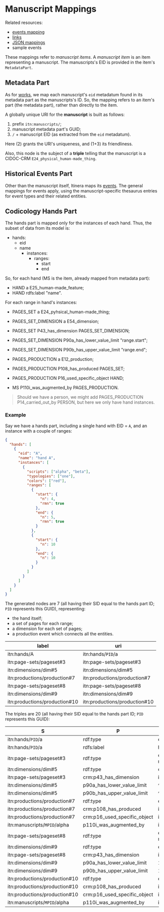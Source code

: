 # Manuscript Mappings

Related resources:

- [events mapping](events.md)
- [links](links.md)
- [JSON mappings](code/manuscript-mappings.json)
- sample events

These mappings refer to _manuscript items_. A _manuscript item_ is an item representing a manuscript. The manuscripts's EID is provided in the item's `MetadataPart`.

## Metadata Part

As for [works](work-mappings.md#metadata-part), we map each manuscript's `eid` metadatum found in its metadata part as the manuscripts's ID. So, the mapping refers to an item's part (the metadata part), rather than directly to the item.

A globally unique URI for the **manuscript** is built as follows:

1. prefix `itn:manuscripts/`;
2. manuscript metadata part's GUID;
3. `/` + manuscript EID (as extracted from the `eid` metadatum).

Here (2) grants the URI's uniqueness, and (1+3) its friendliness.

Also, this node is the subject of a **triple** telling that the manuscript is a CIDOC-CRM `E24_physical_human-made_thing`.

## Historical Events Part

Other than the manuscript itself, Itinera maps its [events](events.md). The general mappings for events apply, using the manuscript-specific thesaurus entries for event types and their related entities.

## Codicology Hands Part

The hands part is mapped only for the instances of each hand. Thus, the subset of data from its model is:

- hands:
  - eid
  - name
    - instances:
      - ranges:
        - start
        - end

So, for each hand (MS is the item, already mapped from metadata part):

- HAND a E25_human-made_feature;
- HAND rdfs:label "name".

For each range in hand's instances:

- PAGES_SET a E24_pyhsical_human-made_thing;
- PAGES_SET_DIMENSION a E54_dimension;
- PAGES_SET P43_has_dimension PAGES_SET_DIMENSION;
- PAGES_SET_DIMENSION P90a_has_lower_value_limit "range.start";
- PAGES_SET_DIMENSION P90b_has_upper_value_limit "range.end";

- PAGES_PRODUCTION a E12_production;
- PAGES_PRODUCTION P108_has_produced PAGES_SET;
- PAGES_PRODUCTION P16_used_specific_object HAND;
- MS P110i_was_augmented_by PAGES_PRODUCTION.

>Should we have a person, we might add PAGES_PRODUCTION P14_carried_out_by PERSON, but here we only have hand instances.

### Example

Say we have a hands part, including a single hand with EID = `A`, and an instance with a couple of ranges:

```json
{
  "hands": [
    {
      "eid": "A",
      "name": "hand A",
      "instances": [
        {
          "scripts": ["alpha", "beta"],
          "typologies": ["one"],
          "colors": ["red"],
          "ranges": [
            {
              "start": {
                "n": 4,
                "rmn": true
              },
              "end": {
                "n": 5,
                "rmn": true
              }
            },
            {
              "start": {
                "n": 10
              },
              "end": {
                "n": 10
              }
            }
          ]
        }
      ]
    }
  ]
}
```

The generated nodes are 7 (all having their SID equal to the hands part ID; `PID` represents this GUID), representing:

- the hand itself;
- a set of pages for each range;
- a dimension for each set of pages;
- a production event which connects all the entities.

| label                         | uri                           |
|-------------------------------|-------------------------------|
| itn:hands/A                   | itn:hands/`PID`/a             |
| itn:page-sets/pageset#3       | itn:page-sets/pageset#3       |
| itn:dimensions/dim#5          | itn:dimensions/dim#5          |
| itn:productions/production#7  | itn:productions/production#7  |
| itn:page-sets/pageset#8       | itn:page-sets/pageset#8       |
| itn:dimensions/dim#9          | itn:dimensions/dim#9          |
| itn:productions/production#10 | itn:productions/production#10 |

The triples are 20 (all having their SID equal to the hands part ID; `PID` represents this GUID):

| S                             | P                            | O                             |
|-------------------------------|------------------------------|-------------------------------|
| itn:hands/`PID`/a             | rdf:type                     | e25_human-made_feature        |
| itn:hands/`PID`/a             | rdfs:label                   | hand A                        |
| itn:page-sets/pageset#3       | rdf:type                     | e24_physical_human-made_thing |
| itn:dimensions/dim#5          | rdf:type                     | e54_dimension                 |
| itn:page-sets/pageset#3       | crm:p43_has_dimension        | itn:dimensions/dim#5          |
| itn:dimensions/dim#5          | p90a_has_lower_value_limit   | ^4                            |
| itn:dimensions/dim#5          | p90b_has_upper_value_limit   | ^5                            |
| itn:productions/production#7  | rdf:type                     | e12_production                |
| itn:productions/production#7  | crm:p108_has_produced        | itn:page-sets/pageset#3       |
| itn:productions/production#7  | crm:p16_used_specific_object | itn:hands/`PID`/a             |
| itn:manuscripts/`MPID`/alpha  | p110i_was_augmented_by       | itn:productions/production#7  |
| itn:page-sets/pageset#8       | rdf:type                     | e24_physical_human-made_thing |
| itn:dimensions/dim#9          | rdf:type                     | e54_dimension                 |
| itn:page-sets/pageset#8       | crm:p43_has_dimension        | itn:dimensions/dim#9          |
| itn:dimensions/dim#9          | p90a_has_lower_value_limit   | 10                            |
| itn:dimensions/dim#9          | p90b_has_upper_value_limit   | 10                            |
| itn:productions/production#10 | rdf:type                     | e12_production                |
| itn:productions/production#10 | crm:p108_has_produced        | itn:page-sets/pageset#8       |
| itn:productions/production#10 | crm:p16_used_specific_object | itn:hands/`PID`/a             |
| itn:manuscripts/`MPID`/alpha  | p110i_was_augmented_by       | itn:productions/production#10 |
